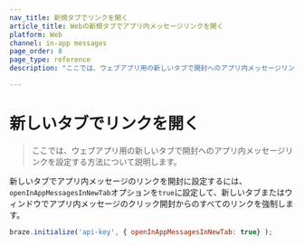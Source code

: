 ```yaml
---
nav_title: 新規タブでリンクを開く
article_title: Webの新規タブでアプリ内メッセージリンクを開く
platform: Web
channel: in-app messages
page_order: 8
page_type: reference
description: "ここでは、ウェブアプリ用の新しいタブで開封へのアプリ内メッセージリンクを設定する方法について説明します。"

---
```


# 新しいタブでリンクを開く

> ここでは、ウェブアプリ用の新しいタブで開封へのアプリ内メッセージリンクを設定する方法について説明します。

新しいタブでアプリ内メッセージのリンクを開封に設定するには、`openInAppMessagesInNewTab`オプションを`true`に設定して、新しいタブまたはウィンドウでアプリ内メッセージのクリック開封からのすべてのリンクを強制します。

```javascript
braze.initialize('api-key', { openInAppMessagesInNewTab: true} );
```
